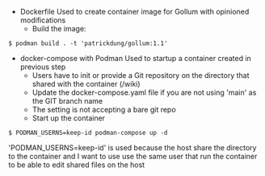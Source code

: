 - Dockerfile
  Used to create container image for Gollum with opinioned modifications
  - Build the image:
```
$ podman build . -t 'patrickdung/gollum:1.1'
```

- docker-compose with Podman
  Used to startup a container created in previous step
  - Users have to init or provide a Git repository on the directory that shared with the container (/wiki)
  - Update the docker-compose.yaml file if you are not using 'main' as the GIT branch name
  - The setting is not accepting a bare git repo
  - Start up the container
```
$ PODMAN_USERNS=keep-id podman-compose up -d
```
  'PODMAN_USERNS=keep-id' is used because the host share the directory to the container and
  I want to use use the same user that run the container to be able to edit shared files on the host
